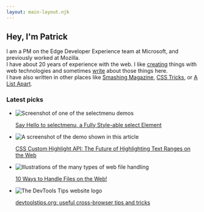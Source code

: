 ```yaml
---
layout: main-layout.njk
---
```

## Hey, I'm Patrick

I am a PM on the Edge Developer Experience team at Microsoft, and previously worked at Mozilla.\
I have about 20 years of experience with the web. I like <a href="lab">creating</a> things with web technologies and sometimes <a href="articles">write</a> about those things here.\
I have also written in other places like [Smashing Magazine](https://www.smashingmagazine.com/author/patrickbrosset/), [CSS Tricks](https://css-tricks.com/author/patrickbrosset/), or [A List Apart](https://alistapart.com/author/patrick-brosset/).

### Latest picks

<ul class="home-tiles">
  <li>
    <img src="/assets/selectmenu.png" alt="Screenshot of one of the selectmenu demos" class="thumbnail">
    <p><a href="https://css-tricks.com/the-selectmenu-element/">Say Hello to selectmenu, a Fully Style-able select Element</a></p>
  </li>
  <li>
    <img src="/assets/highlight-demo.png" alt="A screenshot of the demo shown in this article" class="thumbnail">
    <p><a href="https://css-tricks.com/css-custom-highlight-api-early-loo/">CSS Custom Highlight API: The Future of Highlighting Text Ranges on the Web</a></p>
  </li>
  <li>
    <img src="/assets/file-handling/all.png" alt="Illustrations of the many types of web file handling" class="thumbnail">
    <p><a href="/articles/2021-10-22-handling-files-on-the-web">10 Ways to Handle Files on the Web!</a></p>
  </li>
  <li>
    <img src="https://devtoolstips.org/assets/logo.png" alt="The DevTools Tips website logo" class="thumbnail">
    <p><a href="https://devtoolstips.org">devtoolstips.org: useful cross-browser tips and tricks</a></p>
  </li>
</ul>